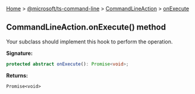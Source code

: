 [Home](./index) &gt; [@microsoft/ts-command-line](./ts-command-line.md) &gt; [CommandLineAction](./ts-command-line.commandlineaction.md) &gt; [onExecute](./ts-command-line.commandlineaction.onexecute.md)

## CommandLineAction.onExecute() method

Your subclass should implement this hook to perform the operation.

<b>Signature:</b>

```typescript
protected abstract onExecute(): Promise<void>;
```
<b>Returns:</b>

`Promise<void>`

